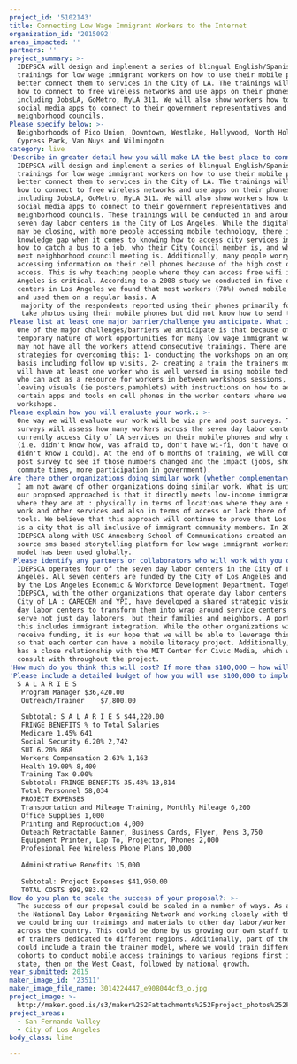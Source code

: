 ```yaml
---
project_id: '5102143'
title: Connecting Low Wage Immigrant Workers to the Internet
organization_id: '2015092'
areas_impacted: ''
partners: ''
project_summary: >-
  IDEPSCA will design and implement a series of blingual English/Spanish
  trainings for low wage immigrant workers on how to use their mobile phones to
  better connect them to services in the City of LA. The trainings will include
  how to connect to free wireless networks and use apps on their phones
  including JobsLA, GoMetro, MyLA 311. We will also show workers how to use
  social media apps to connect to their government representatives and local
  neighborhood councils.
Please specify below: >-
  Neighborhoods of Pico Union, Downtown, Westlake, Hollywood, North Hollywood,
  Cypress Park, Van Nuys and Wilmingotn
category: live
'Describe in greater detail how you will make LA the best place to connect:': >-
  IDEPSCA will design and implement a series of blingual English/Spanish
  trainings for low wage immigrant workers on how to use their mobile phones to
  better connect them to services in the City of LA. The trainings will include
  how to connect to free wireless networks and use apps on their phones
  including JobsLA, GoMetro, MyLA 311. We will also show workers how to use
  social media apps to connect to their government representatives and local
  neighborhood councils. These trainings will be conducted in and around the
  seven day labor centers in the City of Los Angeles. While the digital divide
  may be closing, with more people accessing mobile technology, there is still a
  knowledge gap when it comes to knowing how to access city services including
  how to catch a bus to a job, who their City Council member is, and when the
  next neighborhood council meeting is. Additionally, many people worry about
  accessing information on their cell phones because of the high cost of data
  access. This is why teaching people where they can access free wifi in Los
  Angeles is critical. According to a 2008 study we conducted in five day labor
  centers in Los Angeles we found that most workers (78%) owned mobile phones
  and used them on a regular basis. A
   majority of the respondents reported using their phones primarily for work purposes and also to contact friends and family in other countries. We discovered that phone models and plans varied greatly, as did usage of specific phone features such as text, video, and photos. Interestingly, many workers knew how to
   take photos using their mobile phones but did not know how to send these to others others. Mobile tech has changed much since 2008 and we would additionally like to use this opportunity to assess low immigrant worker access to mobile phones and their use of civic tech. We would also like to create a mobile phone lending library, that would allow worker members to "check out" a smart phone while they are at a worker center. They can use this phone to contact an employer or use one of the city apps. This would have the dual purpose of increasing access to smart phone tech, allow workers to practice skills they learned in trainings, and access city information and services.
Please list at least one major barrier/challenge you anticipate. What is your strategy for overcoming these obstacles?: >-
  One of the major challenges/barriers we anticipate is that because of the
  temporary nature of work opportunities for many low wage immigrant workers, we
  may not have all the workers attend consecutive trainings. There are multiple
  strategies for overcoming this: 1- conducting the workshops on an ongoing
  basis including follow up visits, 2- creating a train the trainers model that
  will have at least one worker who is well versed in using mobile technology
  who can act as a resource for workers in between workshops sessions, and 3
  leaving visuals (ie posters,pamphlets) with instructions on how to access
  certain apps and tools on cell phones in the worker centers where we conduct
  workshops.
Please explain how you will evaluate your work.: >-
  One way we will evaluate our work will be via pre and post surveys. The pre
  surveys will assess how many workers across the seven day labor centers
  currently access City of LA services on their mobile phones and why or why not
  (i.e. didn't know how, was afraid to, don't have wi-fi, don't have cell phone,
  didn't know I could). At the end of 6 months of training, we will conduct a
  post survey to see if those numbers changed and the impact (jobs, shorter
  commute times, more participation in government).
Are there other organizations doing similar work (whether complementary or competitive)? What is unique about your proposed approach?: >-
  I am not aware of other organizations doing similar work. What is unique about
  our proposed approached is that it directly meets low-income immigrant workers
  where they are at : physically in terms of locations where they are seeking
  work and other services and also in terms of access or lack there of to mobile
  tools. We believe that this approach will continue to prove that Los Angeles
  is a city that is all inclusive of immigrant community members. In 2008,
  IDEPSCA along with USC Annenberg School of Communications created an open
  source sms based storytelling platform for low wage immigrant workers. This
  model has been used globally.
'Please identify any partners or collaborators who will work with you on this project. How much of the $100,000 grant award will each partner receive?': >-
  IDEPSCA operates four of the seven day labor centers in the City of Los
  Angeles. All seven centers are funded by the City of Los Angeles and monitored
  by the Los Angeles Economic & Workforce Development Department. Together,
  IDEPSCA, with the other organizations that operate day labor centers in the
  City of LA : CARECEN and YPI, have developed a shared strategic vision for the
  day labor centers to transform them into wrap around service centers that
  serve not just day laborers, but their families and neighbors. A portion of
  this includes immigrant integration. While the other organizations will not
  receive funding, it is our hope that we will be able to leverage this funding
  so that each center can have a mobile literacy project. Additionally, IDEPSCA
  has a close relationship with the MIT Center for Civic Media, which we will
  consult with throughout the project.
'How much do you think this will cost? If more than $100,000 – how will you cover the additional costs?': 'To launch and implement the training program for one year will cost $100,000'
'Please include a detailed budget of how you will use $100,000 to implement this project.': |-
  S A L A R I E S 
   Program Manager $36,420.00 
   Outreach/Trainer    $7,800.00 
   
   Subtotal: S A L A R I E S $44,220.00 
   FRINGE BENEFITS % to Total Salaries 
   Medicare 1.45% 641
   Social Security 6.20% 2,742
   SUI 6.20% 868
   Workers Compensation 2.63% 1,163
   Health 19.00% 8,400
   Training Tax 0.00% 
   Subtotal: FRINGE BENEFITS 35.48% 13,814
   Total Personnel 58,034
   PROJECT EXPENSES 
   Transportation and Mileage Training, Monthly Mileage 6,200
   Office Supplies 1,000
   Printing and Reproduction 4,000
   Outeach Retractable Banner, Business Cards, Flyer, Pens 3,750
   Equipment Printer, Lap To, Projector, Phones 2,000
   Profesional Fee Wireless Phone Plans 10,000
   
   Administrative Benefits 15,000
   
   Subtotal: Project Expenses $41,950.00 
   TOTAL COSTS $99,983.82
How do you plan to scale the success of your proposal?: >-
  The success of our proposal could be scaled in a number of ways. As a part of
  the National Day Labor Organizing Network and working closely with the AFL-CIO
  we could bring our trainings and materials to other day labor/worker centers
  across the country. This could be done by us growing our own staff to a group
  of trainers dedicated to different regions. Additionally, part of the training
  could include a train the trainer model, where we would train different
  cohorts to conduct mobile access trainings to various regions first in the
  state, then on the West Coast, followed by national growth.
year_submitted: 2015
maker_image_id: '23511'
maker_image_file_name: 3014224447_e908044cf3_o.jpg
project_image: >-
  http://maker.good.is/s3/maker%252Fattachments%252Fproject_photos%252Fimages%252F23511%252Fdisplay%252F3014224447_e908044cf3_o.jpg=c570x385
project_areas:
  - San Fernando Valley
  - City of Los Angeles
body_class: lime

---
```

